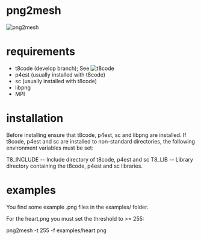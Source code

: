 # png2mesh

![png2mesh](https://github.com/holke/png2mesh/blob/main/logo/png2mesh_logo_mesh.png?raw=true)

# requirements

- t8code (develop branch); See ![t8code](https://github.com/holke/t8code/tree/develop)
- p4est (usually installed with t8code)
- sc    (usually installed with t8code)
- libpng
- MPI

# installation

Before installing ensure that t8code, p4est, sc and libpng are installed.
If t8code, p4est and sc are installed to non-standard directories,
the following environment variables must be set:

T8_INCLUDE -- Include directory of t8code, p4est and sc
T8_LIB -- Library directory containing the t8code, p4est and sc libraries.

# examples

You find some example .png files in the examples/ folder.

For the heart.png you must set the threshold to >= 255:

png2mesh -t 255 -f examples/heart.png
